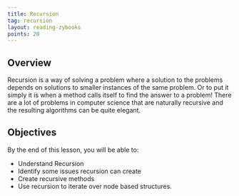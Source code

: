 ```yaml
---
title: Recursion
tag: recursion
layout: reading-zybooks
points: 20
---
```


## Overview

Recursion is a way of solving a problem where a solution to the problems depends on solutions to
smaller instances of the same problem. Or to put it simply it is when a method calls itself to
find the answer to a problem! There are a lot of problems in computer science that are naturally
recursive and the resulting algorithms can be quite elegant.

## Objectives

By the end of this lesson, you will be able to:

- Understand Recursion
- Identify some issues recursion can create
- Create recursive methods
- Use recursion to iterate over node based structures.